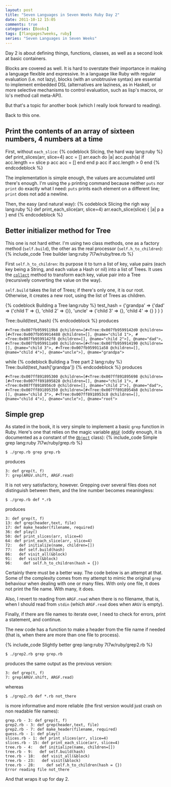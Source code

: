 ```yaml
---
layout: post
title: "Seven Languages in Seven Weeks Ruby Day 2"
date: 2011-10-12 15:05
comments: true
categories: [Books]
tags: [7langages7weeks, ruby]
series: "Seven Languages in Seven Weeks"
---
```

Day 2 is about defining things, functions, classes, as well as a second look at basic containers.
<!--more-->
Blocks are covered as well. It is hard to overstate their importance in making a language flexible and expressive. In a language like Ruby with regular evaluation (i.e. not lazy), blocks (with an unobtrusive syntax) are essential to implement embedded DSL (alternatives are laziness, as in Haskell, or more selective mechanisms to control evaluation, such as lisp's macros, or Io's method call meta-API).

But that's a topic for another book (which I really look forward to reading).

Back to this one.

Print the contents of an array of sixteen numbers, 4 numbers at a time
----------------------------------------------------------------------
First, without `each_slice`:
{% codeblock Slicing, the hard way lang:ruby %}
def print_slices(arr, slice=4)
  acc = []
  arr.each do |a|
    acc.push(a)
    if acc.length == slice
      p acc
      acc = []
    end
  end
  p acc if acc.length > 0
end
{% endcodeblock %}

The implementation is simple enough, the values are accumulated until there's enough. I'm using the `p` printing command because neither `puts` nor `print` do exactly what I need: `puts` prints each element on a different line; `print` does not add a newline.

Then, the easy (and natural way):
{% codeblock Slicing the righ way lang:ruby %}
def print_each_slice(arr, slice=4)
  arr.each_slice(slice) { |a| p a }
end
{% endcodeblock %}

Better initializer method for Tree
----------------------------------
This one is not hard either. I'm using two class methods, one as a factory method (`self.build`), the other as the real processor (`self.h_to_children`):
{% include_code Tree builder lang:ruby 7l7w/ruby/tree.rb %}

First `self.h_to_children`: its purpose it to turn a list of key, value pairs (each key being a String, and each value a Hash or nil) into a list of Trees. It uses the [`collect`](http://www.ruby-doc.org/core-1.9.2/Enumerable.html#method-i-collect) method to transform each key, value pair into a Tree (recursively converting the value on the way).

`self.build` takes the list of Trees; if there's only one, it is our root. Otherwise, it creates a new root, using the list of Trees as children.

{% codeblock Building a Tree lang:ruby %}
test_hash = {'grandpa' => {'dad' => {'child 1' => {}, 'child 2' => {}},
    'uncle' => {'child 3' => {}, 'child 4' => {} } } }

Tree::build(test_hash)
{% endcodeblock %}
produces
```
#<Tree:0x007fb9599119b8 @children=[#<Tree:0x007fb9599142d0 @children=[#<Tree:0x007fb959914488 @children=[], @name="child 1">, #<Tree:0x007fb9599142f8 @children=[], @name="child 2">], @name="dad">, #<Tree:0x007fb959911a08 @children=[#<Tree:0x007fb959914190 @children=[], @name="child 3">, #<Tree:0x007fb959911a58 @children=[], @name="child 4">], @name="uncle">], @name="grandpa"> 
```
while
{% codeblock Building a Tree part 2 lang:ruby %}
Tree::build(test_hash['grandpa'])
{% endcodeblock %}
produces
```
#<Tree:0x007ff891895300 @children=[#<Tree:0x007ff891895698 @children=[#<Tree:0x007ff891895828 @children=[], @name="child 1">, #<Tree:0x007ff8918956c0 @children=[], @name="child 2">], @name="dad">, #<Tree:0x007ff891895350 @children=[#<Tree:0x007ff8918954b8 @children=[], @name="child 3">, #<Tree:0x007ff8918953c8 @children=[], @name="child 4">], @name="uncle">], @name="root"> 
```

Simple grep
-----------
As stated in the book, it is very simple to implement a basic `grep` function in Ruby. Here's one that relies on the magic variable [`ARGF`](http://www.ruby-doc.org/core-1.9.2/ARGF.html) (oddly enough, it is documented as a constant of the [`Object`](http://www.ruby-doc.org/core-1.9.2/Object.html) class):
{% include_code Simple grep lang:ruby 7l7w/ruby/grep.rb %}

```
$ ./grep.rb grep grep.rb
```
produces
```
3: def grep(t, f)
7: grep(ARGV.shift, ARGF.read)
```

It is not very satisfactory, however. Grepping over several files does not distinguish between them, and the line number becomes meaningless:
```
$ ./grep.rb def *.rb
```
produces
```
3: def grep(t, f)
13: def grep(header,text, file)
17: def make_header(filename, required)
36: def play()
50: def print_slices(arr, slice=4)
64: def print_each_slice(arr, slice=4)
72:   def initialize(name, children=[])
77:   def self.build(hash)
86:   def visit_all(&block)
91:   def visit(&block)
96:     def self.h_to_children(hash = {})
```

Certainly there must be a better way. The code below is an attempt at that. Some of the complexity comes from my attempt to mimic the original `grep` behaviour when dealing with one or many files. With only one file, it does not print the file name. With many, it does.

Also, I revert to reading from `ARGF.read` when there is no filename, that is, when I should read from `stdin` (which `ARGF.read` does when `ARGV` is empty).

Finally, if there are file names to iterate over, I need to check for errors, print a statement, and continue.

The new code has a function to make a header from the file name if needed (that is, when there are more than one file to process).
 
{% include_code Slightly better grep lang:ruby 7l7w/ruby/grep2.rb %}

```
$ ./grep2.rb grep grep.rb
```
produces the same output as the previous version:
```
3: def grep(t, f)
7: grep(ARGV.shift, ARGF.read)
```
whereas
```
$ ./grep2.rb def *.rb not_there
```
is more informative and more reliable (the first version would just crash on non readable file names):
```
grep.rb - 3: def grep(t, f)
grep2.rb - 3: def grep(header,text, file)
grep2.rb - 7: def make_header(filename, required)
guess.rb - 1: def play()
slices.rb - 1: def print_slices(arr, slice=4)
slices.rb - 15: def print_each_slice(arr, slice=4)
tree.rb - 4:   def initialize(name, children=[])
tree.rb - 9:   def self.build(hash)
tree.rb - 18:   def visit_all(&block)
tree.rb - 23:   def visit(&block)
tree.rb - 28:     def self.h_to_children(hash = {})
Error reading file not_there
```

And that wraps it up for day 2.
